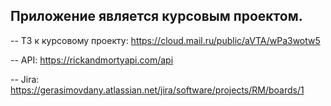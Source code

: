 Приложение является курсовым проектом.
----

--
ТЗ к курсовому проекту: https://cloud.mail.ru/public/aVTA/wPa3wotw5

--
API: https://rickandmortyapi.com/api

--
Jira: https://gerasimovdany.atlassian.net/jira/software/projects/RM/boards/1
